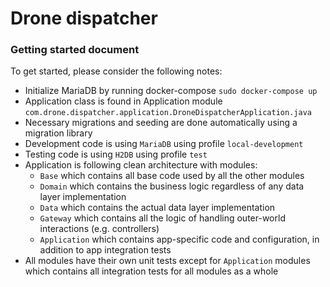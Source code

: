 # Drone dispatcher

### Getting started document
To get started, please consider the following notes:

* Initialize MariaDB by running docker-compose `sudo docker-compose up`
* Application class is found in Application module `com.drone.dispatcher.application.DroneDispatcherApplication.java`
* Necessary migrations and seeding are done automatically using a migration library
* Development code is using `MariaDB` using profile `local-development`
* Testing code is using `H2DB` using profile `test`
* Application is following clean architecture with modules:
  * `Base` which contains all base code used by all the other modules
  * `Domain` which contains the business logic regardless of any data layer implementation
  * `Data` which contains the actual data layer implementation
  * `Gateway` which contains all the logic of handling outer-world interactions (e.g. controllers)
  * `Application` which contains app-specific code and configuration, in addition to app integration tests
* All modules have their own unit tests except for `Application` modules which contains all integration tests for all modules as a whole
